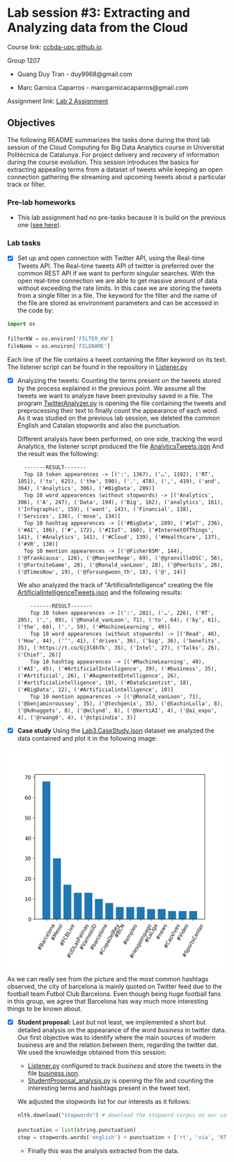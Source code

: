 # Lab session #3: Extracting and Analyzing data from the Cloud

Course link: [ccbda-upc.github.io](https://ccbda-upc.github.io/).

Group 1207

-   Quang Duy Tran - duy9968\@gmail.com

-   Marc Garnica Caparros - marcgarnicacaparros\@gmail.com

Assignment link: [Lab 2 Assignment](https://github.com/CCBDA-UPC/Assignments-2018/blob/master/Lab03.md)

## Objectives

The following README summarizes the tasks done during the third lab session
of the Cloud Computing for Big Data Analytics course in Universitat Politècnica
de Catalunya. For project delivery and recovery of information during the course evolution.
This session introduces the basics for extracting appealing terms from a dataset of tweets while keeping an open connection gathering the streaming and upcoming tweets about a particular track or filter.

### Pre-lab homeworks

-   This lab assignment had no pre-tasks because it is build on the previous one ([see here](https://github.com/duy-tran/CLOUD-COMPUTING-CLASS-2018/tree/master/Lab2)).

### Lab tasks

-  [x] Set up and open connection with Twitter API, using the Real-time Tweets API. The Real-time tweets API of twitter is preferred over the common REST API if we want to perform singular searches. With the open real-time connection we are able to get massive amount of data without exceeding the rate limits. In this case we are storing the tweets from a single filter in a file. The keyword for the filter and the name of the file are stored as environment parameters and can be accessed in the code by:

```python
import os

filterKW = os.environ['FILTER_KW']
fileName = os.environ['FILENAME']
```
Each line of the file contains a tweet containing the filter keyword on its text. The listener script can be found in the repository in [Listener.py](Listener.py)

- [x] Analyzing the tweets: Counting the terms present on the tweets stored by the process explained in the previous point. We assume all the tweets we want to analyze have been previoulsy saved in a file. The program [TwitterAnalyzer.py](TwitterAnalyzer.py) is opening the file containing the tweets and preprocessing their text to finally count the appearance of each word. As it was studied on the previous lab session, we deleted the common English and Catalan stopwords and also the punctuation.

    Different analysis have been performed, on one side, tracking the word Analytics, the listener script produced the file [AnalyticsTweets.json](AnalyticsTweets.json) And the result was the following:

        -------RESULT-------
        Top 10 token appearences -> [(':', 1367), ('…', 1192), ('RT', 1051), ('to', 625), ('the', 590), ('.', 478), (',', 419), ('and', 364), ('Analytics', 306), ('#BigData', 289)]
        Top 10 word appearences (without stopwords) -> [('Analytics', 306), ('A', 247), ('Data', 194), ('Big', 162), ('analytics', 161), ('Infographic', 159), ('want', 143), ('Financial', 138), ('Services', 136), ('move', 134)]
        Top 10 hashtag appearences -> [('#BigData', 289), ('#IoT', 236), ('#AI', 186), ('#', 172), ('#IIoT', 160), ('#InternetOfThings', 141), ('#Analytics', 141), ('#Cloud', 139), ('#Healthcare', 137), ('#VR', 130)]
        Top 10 mention appearences -> [('@Fisher85M', 144), ('@frankcausa', 126), ('@ManjeetRege', 69), ('@granvilleDSC', 56), ('@FortniteGame', 28), ('@Ronald_vanLoon', 28), ('@Peerbits', 26), ('@TimesNow', 19), ('@forsungwoon_th', 18), ('@', 14)]

    We also analyzed the track of "ArtificialIntelligence" creating the file [ArtificialIntelligenceTweets.json](ArtificialIntelligenceTweets.json) and the following results:

          -------RESULT-------
          Top 10 token appearences -> [(':', 281), ('…', 226), ('RT', 205), (',', 89), ('@Ronald_vanLoon', 71), ('to', 64), ('by', 61), ('the', 60), ('.', 59), ('#MachineLearning', 49)]
          Top 10 word appearences (without stopwords) -> [('Read', 46), ('How', 44), ('’', 41), ('drives', 36), ('big', 36), ('benefits', 35), ('https://t.co/Gj3l8hTk', 35), ('Intel', 27), ('Talks', 26), ('Chief', 26)]
          Top 10 hashtag appearences -> [('#MachineLearning', 49), ('#AI', 45), ('#ArtificialIntelligence', 39), ('#business', 35), ('#Artificial', 26), ('#AugmentedIntelligence', 26), ('#artificialintelligence', 19), ('#DataScientist', 18), ('#BigData', 12), ('#Artificialintelligence', 10)]
          Top 10 mention appearences -> [('@Ronald_vanLoon', 71), ('@benjaminroussey', 35), ('@techgenix', 35), ('@SachinLulla', 8), ('@kdnuggets', 8), ('@mclynd', 8), ('@VertiAI', 4), ('@ai_expo', 4), ('@rwang0', 4), ('@stpiindia', 3)]

- [x] **Case study** Using the [Lab3.CaseStudy.json](Lab3.CaseStudy.json) dataset we analyzed the data contained and plot it in the following image:

<p align="center">
  <img src="CaseStudy.png">
</p>

As we can really see from the picture and the most common hashtags observed, the city of barcelona is mainly quoted on Twitter feed due to the football team Futbol Club Barcelona. Even though being huge football fans in this group, we agree that Barcelona has way much more interesting things to be known about.

- [x] **Student proposal:** Last but not least, we implemented a short but detailed analysis on the appearance of the word _business_ in twitter data. Our first objective was to identify where the main sources of modern business are and the relation between them, regarding the twitter dat. We used the knowledge obtained from this session:
   - [Listener.py](Listener.py) configured to track _business_ and store the tweets in the file [business.json](business.json).
   - [StudentProposal_analysis.py](StudentProposal_analysis.py) is opening the file and counting the interesting terms and hashtags present in the tweet text.

   We adjusted the stopwords list for our interests as it follows:
   ```python
   nltk.download("stopwords") # download the stopword corpus on our computer

   punctuation = list(string.punctuation)
   stop = stopwords.words('english') + punctuation + ['rt', 'via', 'RT', '…', 'business', 'Business', 'amp', "ा",'🤣', 'I', '’', '่', 'ี', '\u200d', '🏻', ""'ิ'""]

   ```

   - Finally this was the analysis extracted from the data.
